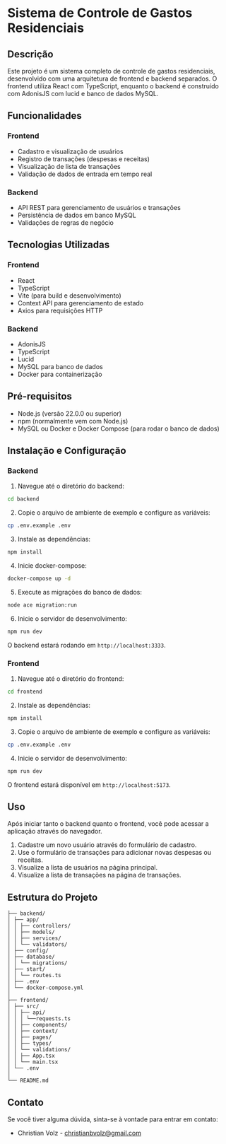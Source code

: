 # Sistema de Controle de Gastos Residenciais

## Descrição

Este projeto é um sistema completo de controle de gastos residenciais, desenvolvido com uma arquitetura de frontend e backend separados. O frontend utiliza React com TypeScript, enquanto o backend é construído com AdonisJS com lucid e banco de dados MySQL.

## Funcionalidades

### Frontend

- Cadastro e visualização de usuários
- Registro de transações (despesas e receitas)
- Visualização de lista de transações
- Validação de dados de entrada em tempo real

### Backend

- API REST para gerenciamento de usuários e transações
- Persistência de dados em banco MySQL
- Validações de regras de negócio

## Tecnologias Utilizadas

### Frontend

- React
- TypeScript
- Vite (para build e desenvolvimento)
- Context API para gerenciamento de estado
- Axios para requisições HTTP

### Backend

- AdonisJS
- TypeScript
- Lucid
- MySQL para banco de dados
- Docker para containerização

## Pré-requisitos

- Node.js (versão 22.0.0 ou superior)
- npm (normalmente vem com Node.js)
- MySQL ou Docker e Docker Compose (para rodar o banco de dados)

## Instalação e Configuração

### Backend

1. Navegue até o diretório do backend:

```bash
cd backend
```

2. Copie o arquivo de ambiente de exemplo e configure as variáveis:

```bash
cp .env.example .env
```

3. Instale as dependências:

```bash
npm install
```

4. Inicie docker-compose:

```bash
docker-compose up -d
```

5. Execute as migrações do banco de dados:

```bash
node ace migration:run
```

6. Inicie o servidor de desenvolvimento:

```bash
npm run dev
```

O backend estará rodando em `http://localhost:3333`.

### Frontend

1. Navegue até o diretório do frontend:

```bash
cd frontend
```

2. Instale as dependências:

```bash
npm install
```

3. Copie o arquivo de ambiente de exemplo e configure as variáveis:

```bash
cp .env.example .env
```

4. Inicie o servidor de desenvolvimento:

```bash
npm run dev
```

O frontend estará disponível em `http://localhost:5173`.

## Uso

Após iniciar tanto o backend quanto o frontend, você pode acessar a aplicação através do navegador.

1. Cadastre um novo usuário através do formulário de cadastro.
2. Use o formulário de transações para adicionar novas despesas ou receitas.
3. Visualize a lista de usuários na página principal.
4. Visualize a lista de transações na página de transações.

## Estrutura do Projeto

```
├── backend/
│ ├── app/
│ │ ├── controllers/
│ │ ├── models/
│ │ ├── services/
│ │ └── validators/
│ ├── config/
│ ├── database/
│ │ └── migrations/
│ ├── start/
│ │ └── routes.ts
│ ├── .env
│ └── docker-compose.yml
│
├── frontend/
│ ├── src/
│ │ ├── api/
│ │ │ └──requests.ts
│ │ ├── components/
│ │ ├── context/
│ │ ├── pages/
│ │ ├── types/
│ │ └── validations/
│ │ ├── App.tsx
│ │ └── main.tsx
│ └── .env
│
└── README.md
```

## Contato

Se você tiver alguma dúvida, sinta-se à vontade para entrar em contato:

- Christian Volz - [christianbvolz@gmail.com](mailto:christianbvolz@gmail.com)
